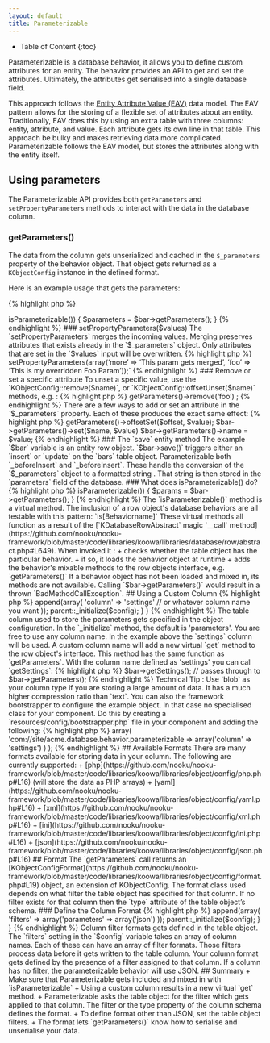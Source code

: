 ```yaml
---
layout: default
title: Parameterizable
---
```


* Table of Content
{:toc}

Parameterizable is a database behavior, it allows you to define custom attributes for an entity. The behavior provides an API to get and set the attributes. Ultimately, the attributes get serialised into a single database field.

This approach follows the [Entity Attribute Value (EAV)](https://en.wikipedia.org/wiki/Entity%E2%80%93attribute%E2%80%93value_model) data model. The EAV pattern allows for the storing of a  flexible set of attributes about an entity. Traditionally, EAV does this by using an extra table with three columns: entity, attribute, and value. Each attribute gets its own line in that table. This approach be bulky and makes retrieving data more complicated. Parameterizable follows the EAV model, but stores the attributes along with the entity itself.

## Using parameters

The Parameterizable API provides both `getParameters` and `setPropertyParameters` methods to interact with the data in the database column.

### getParameters()

The data from the column gets unserialized and cached in the `$_parameters` property of the behavior object. That object gets returned as a `KObjectConfig` instance in the defined format.

Here is an example usage that gets the parameters:

{% highlight php %}
<?
if($bar->isParameterizable()) {
    $parameters = $bar->getParameters();
}
{% endhighlight %}

### setPropertyParameters($values)

The `setPropertyParameters` merges the incoming values. Merging preserves attributes that exists already in the `$_parameters` object. Only attributes that are set in the `$values` input will be overwritten.

{% highlight php %}
<?
$bar->setPropertyParameters(array(‘more’ => ‘This param gets merged’, ‘foo’ => ‘This is my overridden Foo Param’));`
{% endhighlight %}

### Remove or set a specific attribute

To unset a specific value, use the `KObjectConfig::remove($name)`, or `KObjectConfig::offsetUnset($name)` methods, e.g. :

{% highlight php %}
<?
$bar->getParameters()->remove(‘foo’) ;
{% endhighlight %}

There are a few ways to add or set an attribute in the `$_parameters` property. Each of these produces the exact same effect:

{% highlight php %}
<?
$bar->getParameters()->offsetSet($offset, $value);
$bar->getParameters()->set($name, $value)
$bar->getParameters()->name = $value;
{% endhighlight %}

### The `save` entity method

The example `$bar` variable is an entity row object. `$bar->save()`  triggers either an `insert` or `update` on the `bars` table object.  Parameterizable both `_beforeInsert` and `_beforeInsert`. These handle the conversion of the `$_parameters` object to a formatted string .  That string is then stored in the `parameters` field of the database.

### What does isParameterizable() do?

{% highlight php %}
<?
if($bar->isParameterizable()) {
   $params =   $bar->getParameters();
}
{% endhighlight %}

The `isParameterizable()` method is a virtual method. The inclusion of a row object's database behaviors are all testable with this pattern:

`is[Behaviorname]`

These virtual methods all function as a result of the [`KDatabaseRowAbstract` magic `__call` method](https://github.com/nooku/nooku-framework/blob/master/code/libraries/koowa/libraries/database/row/abstract.php#L649). When invoked it :

+ checks whether the table object has the particular behavior.
+ if so, it loads the behavior object at runtime
+ adds the behavior's mixable methods to the row objects interface, e.g. `getParameters()`

If a behavior object has not been loaded and mixed in, its methods are not available. Calling `$bar->getParameters()` would result in a thrown `BadMethodCallException`.

## Using a Custom Column

{% highlight php %}
<?
class ComAcmeDatabaseBehaviorParameterizable extends KDatabaseParameterizable
{
    function _initialize(KObjectConfig $config)
    {
        $config->append(array(
            'column' => 'settings' // or whatever column name you want
        ));

        parent::_initialize($config);
    }
}
{% endhighlight %}

The table column used to store the parameters gets specified in the object configuration. In the `_initialize` method, the default is 'parameters'. You are free to use any column name. In the example above the `settings` column will be used.

A custom column name will add a new virtual `get` method to the row object's interface. This method has the same function as `getParameters`.  With the column name defined as 'settings'  you can call `getSettings`:

{% highlight php %}
$bar->getSettings(); // passes through to $bar->getParameters();
{% endhighlight %}

<span class="note">
Technical Tip : Use `blob` as your column type if you are storing a large amount of data. It has a much higher compression ratio than `text`.
</span>

You can also the framework bootstrapper to configure the example object. In that case no specialised class for your component. Do this by creating a `resources/config/bootstrapper.php` file in your component and adding the following:

{% highlight php %}
<?
return array(
    'identifiers' => array(
        'com://site/acme.database.behavior.parameterizable => array('column' => 'settings')
    )
);
{% endhighlight %}

## Available Formats

There are many formats available for storing data in your column. The following are currently supported:

+ [php](https://github.com/nooku/nooku-framework/blob/master/code/libraries/koowa/libraries/object/config/php.php#L16) (will store the data as PHP arrays)
+ [yaml](https://github.com/nooku/nooku-framework/blob/master/code/libraries/koowa/libraries/object/config/yaml.php#L16)
+ [xml](https://github.com/nooku/nooku-framework/blob/master/code/libraries/koowa/libraries/object/config/xml.php#L16)
+ [ini](https://github.com/nooku/nooku-framework/blob/master/code/libraries/koowa/libraries/object/config/ini.php#L16)
+ [json](https://github.com/nooku/nooku-framework/blob/master/code/libraries/koowa/libraries/object/config/json.php#L16)

## Format

The `getParameters` call returns an  [KObjectConfigFormat](https://github.com/nooku/nooku-framework/blob/master/code/libraries/koowa/libraries/object/config/format.php#L19) object, an extension of KObjectConfig.

The format class used depends on what filter the table object has specified for that column. If no filter exists for that column then the `type` attribute of the table object’s schema.

### Define the Column Format

{% highlight php %}
<?
class ComAcmeDatabaseTableBars extends KDatabaseTableAbstract
    {
    function _initialize(KObjectConfig $config)
    {
        $config->append(array(
            'filters' => array('parameters'   => array('json')
        ));

        parent::_initialize($config);
    }
}
{% endhighlight %}

Column filter formats gets defined in the table object. The `filters` setting in the `$config` variable takes an array of column names. Each of these can have an array of filter formats. Those filters process data before it gets written to the table column.

Your column format gets defined by the presence of a filter assigned to that column.  If a column has no filter, the parameterizable behavior will use JSON.

## Summary

+ Make sure that  Parameterizable gets included and mixed in with `isParameterizable`
+ Using a custom column results in a new virtual `get` method.
+ Parameterizable asks the table object for the filter which gets applied to that column. The filter or the type property of the column schema defines the format.
+ To define format other than JSON, set the table object filters.
+ The format lets `getParameters()` know how  to serialise and unserialise your data.
